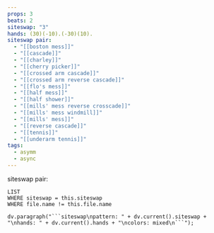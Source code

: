 ```yaml
---
props: 3
beats: 2
siteswap: "3"
hands: (30)(-10).(-30)(10).
siteswap pair:
  - "[[boston mess]]"
  - "[[cascade]]"
  - "[[charley]]"
  - "[[cherry picker]]"
  - "[[crossed arm cascade]]"
  - "[[crossed arm reverse cascade]]"
  - "[[flo's mess]]"
  - "[[half mess]]"
  - "[[half shower]]"
  - "[[mills' mess reverse crosscade]]"
  - "[[mills' mess windmill]]"
  - "[[mills' mess]]"
  - "[[reverse cascade]]"
  - "[[tennis]]"
  - "[[underarm tennis]]"
tags:
  - asymm
  - async
---
```


siteswap pair:
```dataview
LIST
WHERE siteswap = this.siteswap
WHERE file.name != this.file.name
```
```dataviewjs
dv.paragraph("```siteswap\npattern: " + dv.current().siteswap + "\nhands: " + dv.current().hands + "\ncolors: mixed\n```");
```
